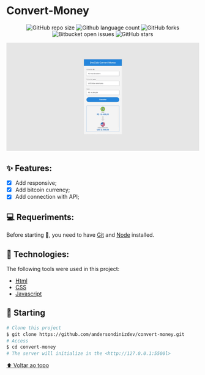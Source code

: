 # Convert-Money

<!---Esses são exemplos. Veja https://shields.io para outras pessoas ou para personalizar este conjunto de escudos. Você pode querer incluir dependências, status do projeto e informações de licença aqui--->

<p align="center">
  <img alt="GitHub repo size" src="https://img.shields.io/github/repo-size/andersondinizdev/convert-money?style=for-the-badge">

  <img alt="Github language count" src="https://img.shields.io/github/languages/count/andersondinizdev/convert-money?style=for-the-badge">

  <img alt="GitHub forks" src="https://img.shields.io/github/forks/andersondinizdev/convert-money?style=for-the-badge">

   <img alt="Bitbucket open issues" src="https://img.shields.io/bitbucket/issues/andersondinizdev/convert-money?style=for-the-badge">

   <img alt="GitHub stars" src="https://img.shields.io/github/stars/andersondinizdev/convert-money?style=for-the-badge"/> 

</p>

<p align="center">
<img src="/assets/print.gif" alt="exemplo imagem"/>
 </p>

## ✨ Features:

- [x] Add responsive;
- [x] Add bitcoin currency;
- [x] Add connection with API;

## 💻 Requeriments:

Before starting :checkered_flag:, you need to have [Git](https://git-scm.com) and [Node](https://nodejs.org/en/) installed.

## 🚀 Technologies:

The following tools were used in this project:

- [Html](https://developer.mozilla.org/pt-BR/docs/Web/HTML/Element/html/)  
- [CSS](https://developer.mozilla.org/pt-BR/docs/Web/CSS) 
- [Javascript](https://developer.mozilla.org/pt-BR/docs/Web/JavaScript)

## :checkered_flag: Starting ##

```bash
# Clone this project
$ git clone https://github.com/andersondinizdev/convert-money.git
# Access
$ cd convert-money
# The server will initialize in the <http://127.0.0.1:5500l>
```
[⬆ Voltar ao topo](#convert-money)<br>
